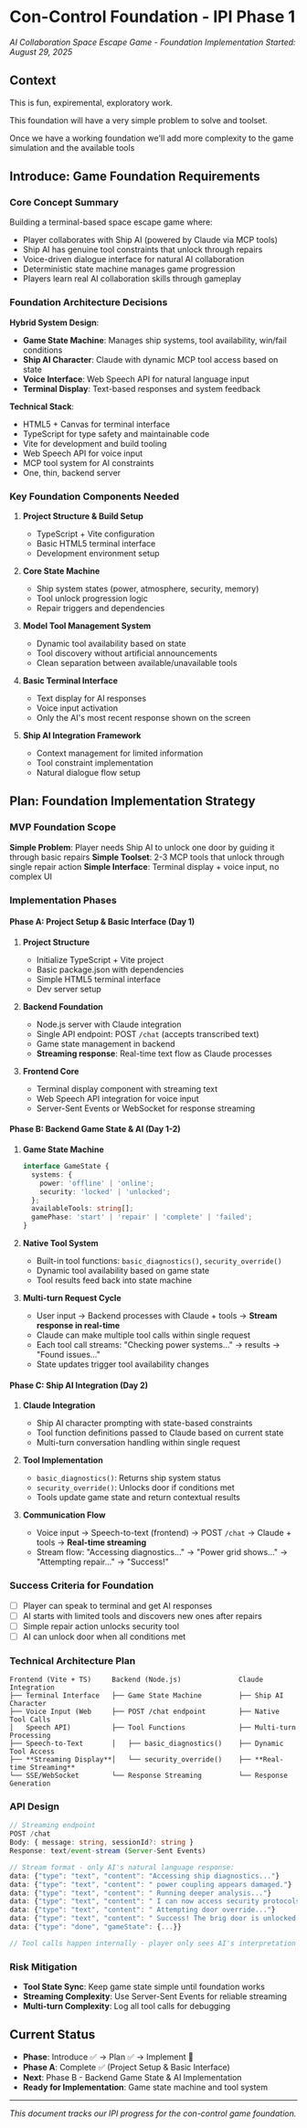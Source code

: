 # Con-Control Foundation - IPI Phase 1

*AI Collaboration Space Escape Game - Foundation Implementation*
*Started: August 29, 2025*

## Context

This is fun, expiremental, exploratory work.

This foundation will have a very simple problem to solve and toolset.

Once we have a working foundation we'll add more complexity to the game simulation and the available tools

## Introduce: Game Foundation Requirements

### Core Concept Summary
Building a terminal-based space escape game where:
- Player collaborates with Ship AI (powered by Claude via MCP tools)
- Ship AI has genuine tool constraints that unlock through repairs
- Voice-driven dialogue interface for natural AI collaboration
- Deterministic state machine manages game progression
- Players learn real AI collaboration skills through gameplay

### Foundation Architecture Decisions

**Hybrid System Design**:
- **Game State Machine**: Manages ship systems, tool availability, win/fail conditions
- **Ship AI Character**: Claude with dynamic MCP tool access based on state
- **Voice Interface**: Web Speech API for natural language input
- **Terminal Display**: Text-based responses and system feedback

**Technical Stack**:
- HTML5 + Canvas for terminal interface
- TypeScript for type safety and maintainable code
- Vite for development and build tooling
- Web Speech API for voice input
- MCP tool system for AI constraints
- One, thin, backend server

### Key Foundation Components Needed

1. **Project Structure & Build Setup**
   - TypeScript + Vite configuration
   - Basic HTML5 terminal interface
   - Development environment setup

2. **Core State Machine**
   - Ship system states (power, atmosphere, security, memory)
   - Tool unlock progression logic
   - Repair triggers and dependencies

3. **Model Tool Management System**
   - Dynamic tool availability based on state
   - Tool discovery without artificial announcements
   - Clean separation between available/unavailable tools

4. **Basic Terminal Interface**
   - Text display for AI responses
   - Voice input activation
   - Only the AI's most recent response shown on the screen

5. **Ship AI Integration Framework**
   - Context management for limited information
   - Tool constraint implementation
   - Natural dialogue flow setup

## Plan: Foundation Implementation Strategy

### MVP Foundation Scope
**Simple Problem**: Player needs Ship AI to unlock one door by guiding it through basic repairs
**Simple Toolset**: 2-3 MCP tools that unlock through single repair action
**Simple Interface**: Terminal display + voice input, no complex UI

### Implementation Phases

#### Phase A: Project Setup & Basic Interface (Day 1)
1. **Project Structure**
   - Initialize TypeScript + Vite project
   - Basic package.json with dependencies
   - Simple HTML5 terminal interface
   - Dev server setup

2. **Backend Foundation**
   - Node.js server with Claude integration
   - Single API endpoint: POST `/chat` (accepts transcribed text)
   - Game state management in backend
   - **Streaming response**: Real-time text flow as Claude processes

3. **Frontend Core**
   - Terminal display component with streaming text
   - Web Speech API integration for voice input
   - Server-Sent Events or WebSocket for response streaming

#### Phase B: Backend Game State & AI (Day 1-2)
1. **Game State Machine**
   ```typescript
   interface GameState {
     systems: {
       power: 'offline' | 'online';
       security: 'locked' | 'unlocked';
     };
     availableTools: string[];
     gamePhase: 'start' | 'repair' | 'complete' | 'failed';
   }
   ```

2. **Native Tool System**
   - Built-in tool functions: `basic_diagnostics()`, `security_override()`
   - Dynamic tool availability based on game state
   - Tool results feed back into state machine

3. **Multi-turn Request Cycle**
   - User input → Backend processes with Claude + tools → **Stream response in real-time**
   - Claude can make multiple tool calls within single request
   - Each tool call streams: "Checking power systems..." → results → "Found issues..."
   - State updates trigger tool availability changes

#### Phase C: Ship AI Integration (Day 2)
1. **Claude Integration**
   - Ship AI character prompting with state-based constraints
   - Tool function definitions passed to Claude based on current state
   - Multi-turn conversation handling within single request

2. **Tool Implementation**
   - `basic_diagnostics()`: Returns ship system status
   - `security_override()`: Unlocks door if conditions met
   - Tools update game state and return contextual results

3. **Communication Flow**
   - Voice input → Speech-to-text (frontend) → POST `/chat` → Claude + tools → **Real-time streaming**
   - Stream flow: "Accessing diagnostics..." → "Power grid shows..." → "Attempting repair..." → "Success!"

### Success Criteria for Foundation
- [ ] Player can speak to terminal and get AI responses
- [ ] AI starts with limited tools and discovers new ones after repairs
- [ ] Simple repair action unlocks security tool
- [ ] AI can unlock door when all conditions met

### Technical Architecture Plan

```
Frontend (Vite + TS)     Backend (Node.js)              Claude Integration
├── Terminal Interface   ├── Game State Machine         ├── Ship AI Character
├── Voice Input (Web     ├── POST /chat endpoint        ├── Native Tool Calls
│   Speech API)          ├── Tool Functions             ├── Multi-turn Processing  
├── Speech-to-Text       │   ├── basic_diagnostics()    ├── Dynamic Tool Access
├── **Streaming Display**│   └── security_override()    ├── **Real-time Streaming**
└── SSE/WebSocket        └── Response Streaming         └── Response Generation
```

### API Design
```typescript
// Streaming endpoint
POST /chat
Body: { message: string, sessionId?: string }
Response: text/event-stream (Server-Sent Events)

// Stream format - only AI's natural language response:
data: {"type": "text", "content": "Accessing ship diagnostics..."}
data: {"type": "text", "content": " power coupling appears damaged."}
data: {"type": "text", "content": " Running deeper analysis..."}
data: {"type": "text", "content": " I can now access security protocols!"}
data: {"type": "text", "content": " Attempting door override..."}
data: {"type": "text", "content": " Success! The brig door is unlocked."}
data: {"type": "done", "gameState": {...}}

// Tool calls happen internally - player only sees AI's interpretation
```

### Risk Mitigation
- **Tool State Sync**: Keep game state simple until foundation works
- **Streaming Complexity**: Use Server-Sent Events for reliable streaming
- **Multi-turn Complexity**: Log all tool calls for debugging

## Current Status
- **Phase**: Introduce ✅ → Plan ✅ → Implement 🔄
- **Phase A**: Complete ✅ (Project Setup & Basic Interface)
- **Next**: Phase B - Backend Game State & AI Implementation
- **Ready for Implementation**: Game state machine and tool system

---
*This document tracks our IPI progress for the con-control game foundation.*

